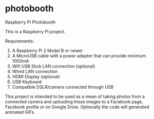 # photobooth

Raspberry Pi Photobooth

This is a Raspberry Pi project.

Requirements:
1. A Raspberry Pi 2 Model B or newer
2. A MicroUSB cable with a power adapter that can provide minimum 1000mA
3. Wifi USB Stick LAN connection (optional)
4. Wired LAN connection
5. HDMI Display (optional)
6. USB Keyboard
7. Compatible DSLR/camera connected through USB

This project is intended to be used as a mean of taking photos from a connected camera and uploading these images to a Facebook page, Facebook profile or on Google Drive. Optionally the code will generated animated GIFs.

